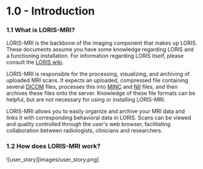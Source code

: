 # 1.0 - Introduction 

### 1.1 What is LORIS-MRI?
LORIS-MRI is the backbone of the imaging component that makes up LORIS. 
These documents assume you have some
knowledge regarding LORIS and a functioning installation. For information
regarding LORIS itself, please consult the [LORIS wiki][1].

LORIS-MRI is responsible for the processing, visualizing, and archiving
of uploaded MRI scans. It expects an uploaded, compressed file containing
several [DICOM][2] files, processes this into [MINC][3] and [NII][4]
files, and then archives these files onto the server. Knowledge of
these file formats can be helpful, but are not necessary for using or
installing LORIS-MRI.

LORIS-MRI allows you to easily organize and archive your MRI data and links it with 
 corresponding behavioral data in LORIS. Scans can be viewed and quality controlled through the user's web browser, facilitating collaboration between radiologists, clinicians and researchers. 

### 1.2 How does LORIS-MRI work?
![user_story][images/user_story.png]

[1]: https://github.com/aces/Loris/wiki 
[2]: http://dicomiseasy.blogspot.ca/2011/10/introduction-to-dicom-chapter-1.html
[3]: https://en.wikibooks.org/wiki/MINC/Introduction 
[4]: https://nifti.nimh.nih.gov/ 
